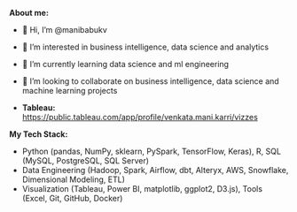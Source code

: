 **About me:**
- 👋 Hi, I’m @manibabukv
- 👀 I’m interested in business intelligence, data science and analytics
- 🌱 I’m currently learning data science and ml engineering
- 💞️ I’m looking to collaborate on business intelligence, data science and machine learning projects


- **Tableau:** https://public.tableau.com/app/profile/venkata.mani.karri/vizzes

<!---
manibabukv/manibabukv is a ✨ special ✨ repository because its `README.md` (this file) appears on your GitHub profile.
You can click the Preview link to take a look at your changes.
--->
**My Tech Stack:**
- Python (pandas, NumPy, sklearn, PySpark, TensorFlow, Keras), R, SQL (MySQL, PostgreSQL, SQL Server)
- Data Engineering (Hadoop, Spark, Airflow, dbt, Alteryx, AWS, Snowflake, Dimensional Modeling, ETL)
- Visualization (Tableau, Power BI, matplotlib, ggplot2, D3.js), Tools (Excel, Git, GitHub, Docker)

